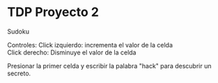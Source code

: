 # TDP Proyecto 2
 Sudoku

Controles:
Click izquierdo: incrementa el valor de la celda
<br>
Click derecho: Disminuye el valor de la celda

Presionar la primer celda y escribir la palabra "hack" para descubrir un secreto.
